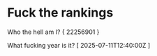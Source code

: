 # Fuck the rankings

Who the hell am I?
{ 22256901 }

What fucking year is it?
[ 2025-07-11T12:40:00Z ]
